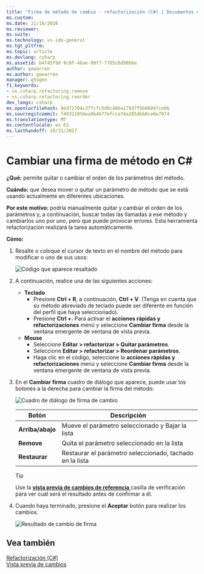 ```yaml
---
title: "Firma de método de cambio - refactorización (C#) | Documentos de Microsoft"
ms.custom: 
ms.date: 11/16/2016
ms.reviewer: 
ms.suite: 
ms.technology: vs-ide-general
ms.tgt_pltfrm: 
ms.topic: article
ms.devlang: csharp
ms.assetid: b4f45f9d-9c8f-46ae-99f7-7705c6d90b6e
author: gewarren
ms.author: gewarren
manager: ghogen
f1_keywords:
- vs.csharp.refactoring.remove
- vs.csharp.refactoring.reorder
dev_langs: csharp
ms.openlocfilehash: 9ed72704c37fcfc5d0c48ba17937f5b06097ce0b
ms.sourcegitcommit: f40311056ea0b4677efcca74a285dbb0ce0e7974
ms.translationtype: MT
ms.contentlocale: es-ES
ms.lasthandoff: 10/31/2017
---
```

# <a name="change-a-method-signature-in-c"></a>Cambiar una firma de método en C# #
**¿Qué:** permite quitar o cambiar el orden de los parámetros del método.

**Cuándo:** que desea mover o quitar un parámetro de método que se está usando actualmente en diferentes ubicaciones.  

**Por este motivo:** podría manualmente quitar y cambiar el orden de los parámetros y, a continuación, buscar todas las llamadas a ese método y cambiarlos uno por uno, pero que puede provocar errores.  Esta herramienta refactorización realizará la tarea automáticamente.

**Cómo:**

1. Resalte o coloque el cursor de texto en el nombre del método para modificar o uno de sus usos:

   ![Código que aparece resaltado](media/changesignature_highlight.png)

1. A continuación, realice una de las siguientes acciones:
   * **Teclado**
     * Presione **Ctrl + R**, a continuación, **Ctrl + V**.  (Tenga en cuenta que su método abreviado de teclado puede ser diferente en función del perfil que haya seleccionado).
     * Presione **Ctrl +.** Para activar el **acciones rápidas y refactorizaciones** menú y seleccione **Cambiar firma** desde la ventana emergente de ventana de vista previa.
   * **Mouse**
     * Seleccione **Editar > refactorizar > Quitar parámetros**.
     * Seleccione **Editar > refactorizar > Reordenar parámetros**.
     * Haga clic en el código, seleccione la **acciones rápidas y refactorizaciones** menú y seleccione **Cambiar firma** desde la ventana emergente de ventana de vista previa.

1. En el **Cambiar firma** cuadro de diálogo que aparece, puede usar los botones a la derecha para cambiar la firma del método:

   ![Cuadro de diálogo de firma de cambio](media/changesignature_dialog.png)

   | Botón | Descripción
   | ------ | ---
   | **Arriba/abajo** | Mueve el parámetro seleccionado y Bajar la lista
   | **Remove**  | Quita el parámetro seleccionado en la lista
   | **Restaurar** | Restaurar el parámetro seleccionado, tachado en la lista

   > [!TIP]
   > Use la [ **vista previa de cambios de referencia** ](../../ide/preview-changes.md) casilla de verificación para ver cuál será el resultado antes de confirmar a él.

1. Cuando haya terminado, presione el **Aceptar** botón para realizar los cambios.

   ![Resultado de cambio de firma](media/changesignature_result.png)

## <a name="see-also"></a>Vea también  
[Refactorización (C#)](../refactoring-csharp.md)  
[Vista previa de cambios](../../ide/preview-changes.md)